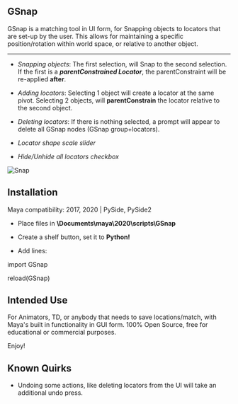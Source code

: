 GSnap
----

GSnap is a matching tool in UI form, for Snapping objects to locators that are set-up by the user. This allows for maintaining a specific position/rotation within world space, or relative to another object.


----


+ *Snapping objects*:  The first selection, will Snap to the second selection. If the first is a ***parentConstrained Locator***, the parentConstraint will be re-applied **after**.

+ *Adding locators*:  Selecting 1 object will create a locator at the same pivot. Selecting 2 objects, will **parentConstrain** the locator relative to the second object.


+ *Deleting locators*:  If there is nothing selected, a prompt will appear to delete all GSnap nodes (GSnap group+locators).


+ *Locator shape scale slider*


+ *Hide/Unhide all locators checkbox*


![Snap](https://cdn.discordapp.com/attachments/561729288609595402/815708764861628416/iQdov4BvOV.gif)


 Installation 
----

Maya compatibility: 2017, 2020  |  PySide, PySide2

+ Place files in **\Documents\maya\2020\scripts\GSnap**

+ Create a shelf button, set it to **Python!**

+ Add lines:


import GSnap

reload(GSnap)



Intended Use
-----
For Animators, TD, or anybody that needs to save locations/match, with Maya's built in functionality in GUI form.
100% Open Source, free for educational or commercial purposes.


Enjoy!


Known Quirks
----
+ Undoing some actions, like deleting locators from the UI will take an additional undo press.
